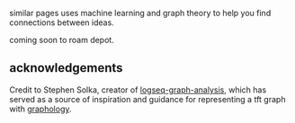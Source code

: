 similar pages uses machine learning and graph theory to help you find connections between ideas.

coming soon to roam depot.

## acknowledgements

Credit to Stephen Solka, creator of [logseq-graph-analysis](https://github.com/trashhalo/logseq-graph-analysis), which has served as a source of inspiration and guidance for representing
a tft graph with [graphology](https://graphology.github.io/).

